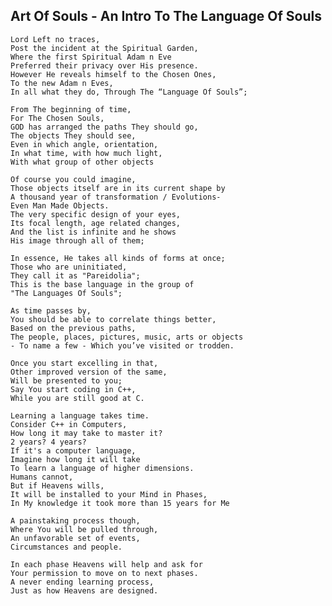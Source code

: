 ## Art Of Souls - An Intro To The Language Of Souls

    Lord Left no traces,
    Post the incident at the Spiritual Garden,
    Where the first Spiritual Adam n Eve
    Preferred their privacy over His presence.
    However He reveals himself to the Chosen Ones,
    To the new Adam n Eves,
    In all what they do, Through The “Language Of Souls”;

    From The beginning of time,
    For The Chosen Souls,
    GOD has arranged the paths They should go,
    The objects They should see,
    Even in which angle, orientation,
    In what time, with how much light,
    With what group of other objects

    Of course you could imagine,
    Those objects itself are in its current shape by
    A thousand year of transformation / Evolutions-
    Even Man Made Objects.
    The very specific design of your eyes,
    Its focal length, age related changes,
    And the list is infinite and he shows
    His image through all of them;

    In essence, He takes all kinds of forms at once; 
    Those who are uninitiated,
    They call it as "Pareidolia";
    This is the base language in the group of
    "The Languages Of Souls";

    As time passes by,
    You should be able to correlate things better,
    Based on the previous paths,
    The people, places, pictures, music, arts or objects
    - To name a few - Which you’ve visited or trodden. 

    Once you start excelling in that,
    Other improved version of the same,
    Will be presented to you;
    Say You start coding in C++, 
    While you are still good at C.

    Learning a language takes time.
    Consider C++ in Computers,
    How long it may take to master it?
    2 years? 4 years?
    If it's a computer language,
    Imagine how long it will take
    To learn a language of higher dimensions.
    Humans cannot,
    But if Heavens wills,
    It will be installed to your Mind in Phases,
    In My knowledge it took more than 15 years for Me

    A painstaking process though,
    Where You will be pulled through,
    An unfavorable set of events,
    Circumstances and people.
    
    In each phase Heavens will help and ask for
    Your permission to move on to next phases.
    A never ending learning process,
    Just as how Heavens are designed.
